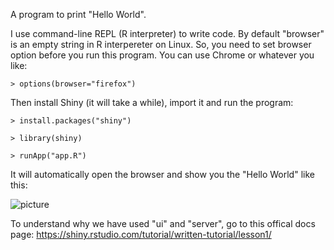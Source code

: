 A program to print "Hello World". 

I use command-line REPL (R interpreter) to write code. By default "browser" is an empty string in R interpereter on Linux. 
So, you need to set browser option before you run this program. You can use Chrome or whatever you like:

`> options(browser="firefox")`

Then install Shiny (it will take a while), import it and run the program:

`> install.packages("shiny")`

`> library(shiny)`

`> runApp("app.R")`

It will automatically open the browser and show you the "Hello World" like this:

![picture](https://i.postimg.cc/L4GDfSx9/Screenshot-from-2020-10-16-22-27-41.png)

To understand why we have used "ui" and "server", go to this offical docs page:  https://shiny.rstudio.com/tutorial/written-tutorial/lesson1/


